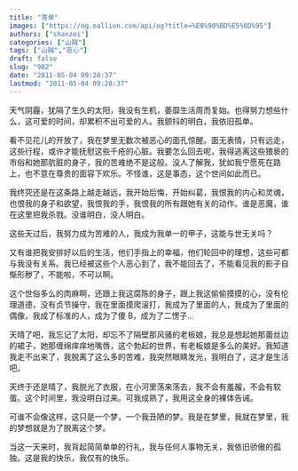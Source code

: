 ```yaml
---
title: "落单"
images: ["https://og.eallion.com/api/og?title=%E8%90%BD%E5%8D%95"]
authors: ["shanzei"]
categories: ["山贼"]
tags: ["山贼","恶心"]
draft: false
slug: "982"
date: "2011-05-04 09:28:37"
lastmod: "2011-05-04 09:28:37"
---
```


天气阴霾，犹隔了生久的太阳，我没有生机，萎靡生活周而复始。也得努力想些什么，这可爱的时间，却累积不出可爱的人。我颤抖的明白，我依旧孤单。

看不见花儿的开放了，我在梦里无数次被恶心的面孔惊醒。面无表情，只有远走，这些行程，或许才能抚慰这些千疮的心脏。我要怎么回去呢，我得逃离这些猥亵的市俗和她那肮脏的身子，我的苦难绝不是这般。没人了解我，犹如我宁愿死在路上，也不意在尊贵的面容下欢乐。不怪谁，这是事态，这个世间如此而已。

我终究还是在这条路上越走越远，我开始后悔，开始纠葛，我恨我的内心和灵魂，也恨我的身子和欲望，我恨我的手，我恨我的所有跟她有关的动作。谁是恶魔，谁在这里把我杀戮。没谁明白，没人明白。

这些天过后，我努力成为苦难的人，我成为我单一的甲子，这能与世无关吗？

又有谁把我安排好以后的生活，他们手指上的幸福，他们轮回中的理想，这些可都与我没有关系。我已经被这些个人恶心到了，我不能回去了，不能看见我的影子自惭形秽了，不能啦，不可以啊。

这个世俗多么的肉麻啊，还跟上我这腐陈的身子，跟上我这偷偷摸摸的心，没有伦理道德，没有贞节操守，我在里面摸爬滚打，我成为了里面的人，我成为了里面的偶像，我成了标准的人，成为了傻 B，成为了二愣子…

天晴了吧，我忘记了太阳，却忘不了隔壁那风骚的老板娘，我总是想起她那蕾丝边的裙子，她那缠绵痒痒地嘴唇，这个勃起的世界，有老板娘是多么的美好。我知道我走不出来了，我脱离了这么多的苦难，我突然眼睛发光，我明白了，这才是生活吧。

天终于还是晴了，我脱光了衣服，在小河里荡来荡去，我不会有羞赧，不会有软蛋。这个时间里，我没明白过来。可我成熟了，我用这全身的裸体告诫。

可谁不会像这样，这只是一个梦，一个我丑陋的梦。我是在梦里，我就在梦里，我的梦想就是为了脱离这个梦。

当这一天来时，我背起简简单单的行礼，我与任何人事物无关，我依旧骄傲的孤独。这是我的快乐，我仅有的快乐。
